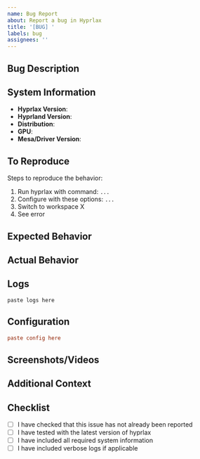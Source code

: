 ```yaml
---
name: Bug Report
about: Report a bug in Hyprlax
title: '[BUG] '
labels: bug
assignees: ''
---
```


## Bug Description
<!-- A clear and concise description of what the bug is -->

## System Information
- **Hyprlax Version**: <!-- e.g., v1.3.0 or git commit hash -->
- **Hyprland Version**: <!-- hyprctl version -->
- **Distribution**: <!-- e.g., Arch Linux, Ubuntu 24.04 -->
- **GPU**: <!-- e.g., AMD RX 6800, NVIDIA RTX 3070 -->
- **Mesa/Driver Version**: <!-- glxinfo | grep "OpenGL version" -->

## To Reproduce
Steps to reproduce the behavior:
1. Run hyprlax with command: `...`
2. Configure with these options: `...`
3. Switch to workspace X
4. See error

## Expected Behavior
<!-- What you expected to happen -->

## Actual Behavior
<!-- What actually happened -->

## Logs
<!-- Run hyprlax with --verbose flag and paste relevant output -->
```
paste logs here
```

## Configuration
<!-- If using a config file, paste its contents -->
```conf
paste config here
```

## Screenshots/Videos
<!-- If applicable, add screenshots or videos to help explain your problem -->

## Additional Context
<!-- Any other context about the problem -->

## Checklist
- [ ] I have checked that this issue has not already been reported
- [ ] I have tested with the latest version of hyprlax
- [ ] I have included all required system information
- [ ] I have included verbose logs if applicable